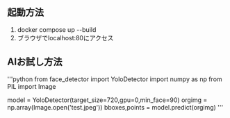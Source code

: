 ## 起動方法
1. docker compose up --build
1. ブラウザでlocalhost:80にアクセス


## AIお試し方法
'''python
from face_detector import YoloDetector
import numpy as np
from PIL import Image

model = YoloDetector(target_size=720,gpu=0,min_face=90)
orgimg = np.array(Image.open('test.jpeg'))
bboxes,points = model.predict(orgimg)
'''
